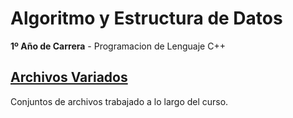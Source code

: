 # Algoritmo y Estructura de Datos

**1º Año de Carrera** - Programacion de Lenguaje C++

## [Archivos Variados](https://github.com/alu0101128894/AyED/tree/main/Variados)
Conjuntos de archivos trabajado a lo largo del curso.
